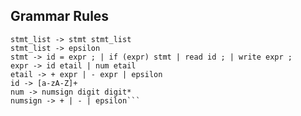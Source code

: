 ## Grammar Rules

```program -> {stmt_list} $$
stmt_list -> stmt stmt_list
stmt_list -> epsilon
stmt -> id = expr ; | if (expr) stmt | read id ; | write expr ;
expr -> id etail | num etail
etail -> + expr | - expr | epsilon
id -> [a-zA-Z]+
num -> numsign digit digit*
numsign -> + | - | epsilon```
